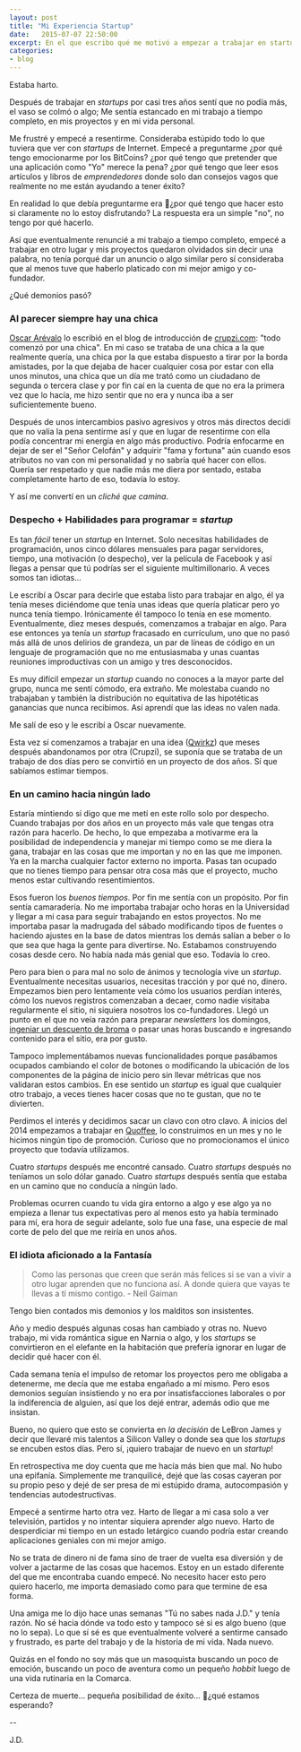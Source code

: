 ```yaml
---
layout: post
title: "Mi Experiencia Startup"
date:   2015-07-07 22:50:00
excerpt: En el que escribo qué me motivó a empezar a trabajar en startups, qué me desmotivó a descontinuar mi trabajo y qué pasa después.
categories:
- blog
---
```

Estaba harto.

Después de trabajar en *startups* por casi tres años sentí que no podía más, el vaso se colmó o algo; Me sentía estancado en mi trabajo a tiempo completo, en mis proyectos y en mi vida personal.

Me frustré y empecé a resentirme. Consideraba estúpido todo lo que tuviera que ver con *startups* de Internet. Empecé a preguntarme ¿por qué tengo emocionarme por los BitCoins? ¿por qué tengo que pretender que una aplicación como "Yo" merece la pena? ¿por qué tengo que leer esos artículos y libros de *emprendedores* donde solo dan consejos vagos que realmente no me están ayudando a tener éxito?

En realidad lo que debía preguntarme era ¿por qué tengo que hacer esto si claramente no lo estoy disfrutando? La respuesta era un simple "no", no tengo por qué hacerlo.

Así que eventualmente renuncié a mi trabajo a tiempo completo, empecé a trabajar en otro lugar y mis proyectos quedaron olvidados sin decir una palabra, no tenía porqué dar un anuncio o algo similar pero sí consideraba que al menos tuve que haberlo platicado con mi mejor amigo y co-fundador.

¿Qué demonios pasó?

### Al parecer siempre hay una chica

[Oscar Arévalo](https://www.twitter.com/oscaroarevalo) lo escribió en el blog de introducción de [crupzi.com](http://www.crupzi.com): "todo comenzó por una chica". En mi caso se trataba de una chica a la que realmente quería, una chica por la que estaba dispuesto a tirar por la borda amistades, por la que dejaba de hacer cualquier cosa por estar con ella unos minutos, una chica que un día me trató como un ciudadano de segunda o tercera clase y por fin caí en la cuenta de que no era la primera vez que lo hacía, me hizo sentir que no era y nunca iba a ser suficientemente bueno.

Después de unos intercambios pasivo agresivos y otros más directos decidí que no valía la pena sentirme así y que en lugar de resentirme con ella podía concentrar mi energía en algo más productivo. Podría enfocarme en dejar de ser el "Señor Celofán" y adquirir "fama y fortuna" aún cuando esos atributos no van con mi personalidad y no sabría qué hacer con ellos. Quería ser respetado y que nadie más me diera por sentado, estaba completamente harto de eso, todavía lo estoy. 

Y así me convertí en un *cliché que camina*.

### Despecho + Habilidades para programar = *startup*

Es tan *fácil* tener un *startup* en Internet. Solo necesitas habilidades de programación, unos cinco dólares mensuales para pagar servidores, tiempo, una motivación (o despecho), ver la película de Facebook y así llegas a pensar que tú podrías ser el siguiente multimillonario. A veces somos tan idiotas...

Le escribí a Oscar para decirle que estaba listo para trabajar en algo, él ya tenía meses diciéndome que tenía unas ideas que quería platicar pero yo nunca tenía tiempo. Irónicamente él tampoco lo tenía en ese momento. Eventualmente, diez meses después, comenzamos a trabajar en algo. Para ese entonces ya tenía un *startup* fracasado en currículum, uno que no pasó más allá de unos delirios de grandeza, un par de líneas de código en un lenguaje de programación que no me entusiasmaba y unas cuantas reuniones improductivas con un amigo y tres desconocidos. 

Es muy difícil empezar un *startup* cuando no conoces a la mayor parte del grupo, nunca me sentí cómodo, era extraño. Me molestaba cuando no trabajaban y también la distribución no equitativa de las hipotéticas ganancias que nunca recibimos. Así aprendí que las ideas no valen nada. 

Me salí de eso y le escribí a Oscar nuevamente.

Esta vez sí comenzamos a trabajar en una idea ([Qwirkz](http://www.qwirkz.com)) que meses después abandonamos por otra (Crupzi), se suponía que se trataba de un trabajo de dos días pero se convirtió en un proyecto de dos años. Sí que sabíamos estimar tiempos.

### En un camino hacia ningún lado

Estaría mintiendo si digo que me metí en este rollo solo por despecho. Cuando trabajas por dos años en un proyecto más vale que tengas otra razón para hacerlo. De hecho, lo que empezaba a motivarme era la posibilidad de independencia y manejar mi tiempo como se me diera la gana, trabajar en las cosas que me importan y no en las que me imponen. Ya en la marcha cualquier factor externo no importa. Pasas tan ocupado que no tienes tiempo para pensar otra cosa más que el proyecto, mucho menos estar cultivando resentimientos. 

Esos fueron los *buenos tiempos*. Por fin me sentía con un propósito. Por fin sentía camaradería. No me importaba trabajar ocho horas en la Universidad y llegar a mi casa para seguir trabajando en estos proyectos. No me importaba pasar la madrugada del sábado modificando tipos de fuentes o haciendo ajustes en la base de datos mientras los demás salían a beber o lo que sea que haga la gente para divertirse. No. Estabamos construyendo cosas desde cero. No había nada más genial que eso. Todavía lo creo.

Pero para bien o para mal no solo de ánimos y tecnología vive un *startup*. Eventualmente necesitas usuarios, necesitas tracción y por qué no, dinero. Empezamos bien pero lentamente veía cómo los usuarios perdían interés, cómo los nuevos registros comenzaban a decaer, como nadie visitaba regularmente el sitio, ni siquiera nosotros los co-fundadores. Llegó un punto en el que no veía razón para preparar *newsletters* los domingos, [ingeniar un descuento de broma](http://www.crupzi.com/descuentos/f/cruceros-reales-de-naboo-vacaciones-todo-incluido-en-kashyyyk/) o pasar unas horas buscando e ingresando contenido para el sitio, era por gusto.

Tampoco implementábamos nuevas funcionalidades porque pasábamos ocupados cambiando el color de botones o modificando la ubicación de los componentes de la página de inicio pero sin llevar métricas que nos validaran estos cambios. En ese sentido un *startup* es igual que cualquier otro trabajo, a veces tienes hacer cosas que no te gustan, que no te divierten.

Perdimos el interés y decidimos sacar un clavo con otro clavo. A inicios del 2014 empezamos a trabajar en [Quoffee](https://medium.com/quoffees-blog/quoffee-com-learn-more-a02ca4bafe0f), lo construimos en un mes y no le hicimos ningún tipo de promoción. Curioso que no promocionamos el único proyecto que todavía utilizamos.

Cuatro *startups* después me encontré cansado. Cuatro *startups* después no teníamos un solo dólar ganado. Cuatro *startups* después sentía que estaba en un camino que no conducía a ningún lado.

Problemas ocurren cuando tu vida gira entorno a algo y ese algo ya no empieza a llenar tus expectativas pero al menos esto ya había terminado para mí, era hora de seguir adelante, solo fue una fase, una especie de mal corte de pelo del que me reiría en unos años.

### El idiota aficionado a la Fantasía

> Como las personas que creen que serán más felices si se van a vivir a otro lugar aprenden que no funciona así. A donde quiera que vayas te llevas a tí mismo contigo. - Neil Gaiman

Tengo bien contados mis demonios y los malditos son insistentes.

Año y medio después algunas cosas han cambiado y otras no. Nuevo trabajo, mi vida romántica sigue en Narnia o algo, y los *startups* se convirtieron en el elefante en la habitación que prefería ignorar en lugar de decidir qué hacer con él. 

Cada semana tenía el impulso de retomar los proyectos pero me obligaba a detenerme, me decía que me estaba engañado a mí mismo. Pero esos demonios seguían insistiendo y no era por insatisfacciones laborales o por la indiferencia de alguien, así que los dejé entrar, además odio que me insistan.

Bueno, no quiero que esto se convierta en *la decisión* de LeBron James y decir que llevaré mis talentos a Silicon Valley o donde sea que los *startups* se encuben estos días. Pero sí, ¡quiero trabajar de nuevo en un *startup*!

En retrospectiva me doy cuenta que me hacía más bien que mal. No hubo una epifanía. Simplemente me tranquilicé, dejé que las cosas cayeran por su propio peso y dejé de ser presa de mi estúpido drama, autocompasión y tendencias autodestructivas.

Empecé a sentirme harto otra vez. Harto de llegar a mi casa solo a ver televisión, partidos y no intentar siquiera aprender algo nuevo. Harto de desperdiciar mi tiempo en un estado letárgico cuando podría estar creando aplicaciones geniales con mi mejor amigo. 

No se trata de dinero ni de fama sino de traer de vuelta esa diversión y de volver a jactarme de las cosas que hacemos. Estoy en un estado diferente del que me encontraba cuando empecé. No necesito hacer esto pero quiero hacerlo, me importa demasiado como para que termine de esa forma.

Una amiga me lo dijo hace unas semanas "Tú no sabes nada J.D." y tenía razón. No sé hacia dónde va todo esto y tampoco sé si es algo bueno (que no lo sepa). Lo que sí sé es que eventualmente volveré a sentirme cansado y frustrado, es parte del trabajo y de la historia de mi vida. Nada nuevo.

Quizás en el fondo no soy más que un masoquista buscando un poco de emoción, buscando un poco de aventura como un pequeño *hobbit* luego de una vida rutinaria en la Comarca. 

Certeza de muerte... pequeña posibilidad de éxito... ¿qué estamos esperando?

--

J.D.
